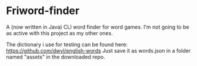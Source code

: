 # Friword-finder

A (now written in Java) CLI word finder for word games. I'm not going to be as active with this project as my other ones.

The dictionary i use for testing can be found here: https://github.com/dwyl/english-words Just save it as words.json in a folder named "assets" in the downloaded repo.
